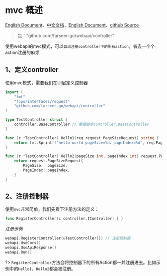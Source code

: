 # mvc 概述
[English Document](https://farseer-go.gitee.io/en-us/)、[中文文档](https://farseer-go.gitee.io/)、[English Document](https://farseer-go.github.io/doc/en-us/)、[github Source](https://github.com/farseer-go/webapi)

> 包："github.com/farseer-go/webapi/controller"

使用webapi的mvc模式，可以`自动注册controller下的所有action`，省去一个个action注册的麻烦

## 1、定义controller
使用mvc模式，需要我们在UI层定义控制器
```go
import (
    "fmt"
    "fops/interfaces/request"
    "github.com/farseer-go/webapi/controller"
)

type TestController struct {
    controller.BaseController // 需要继承controller.BaseController
}

func (r *TestController) Hello1(req request.PageSizeRequest) string {
    return fmt.Sprintf("hello world pageSize=%d，pageIndex=%d", req.PageSize, req.PageIndex)
}

func (r *TestController) Hello2(pageSize int, pageIndex int) request.PageSizeRequest {
    return request.PageSizeRequest{
        PageSize:  pageSize,
        PageIndex: pageIndex,
    }
}
```

## 2、注册控制器
使用`mvc`非常简单，我们先看下注册方法的定义：
```go
func RegisterController(c controller.IController) { }
```
_注册示例_
```go
webapi.RegisterController(&TestController{}) // 注册控制器
webapi.UseCors()
webapi.UseApiResponse()
webapi.Run()
```

?> `RegisterController`方法会将控制器下的所有Action都一并注册进去。比如示例中的`Hello1`、`Hello2`都会被注册。